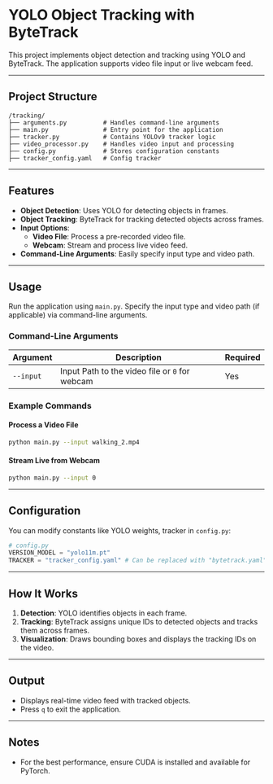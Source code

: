 
# YOLO Object Tracking with ByteTrack

This project implements object detection and tracking using YOLO and ByteTrack. The application supports video file input or live webcam feed.

---

## Project Structure

```
/tracking/
├── arguments.py          # Handles command-line arguments
├── main.py               # Entry point for the application
├── tracker.py            # Contains YOLOv9 tracker logic
├── video_processor.py    # Handles video input and processing
├── config.py             # Stores configuration constants
├── tracker_config.yaml   # Config tracker
```

---

## Features

- **Object Detection**: Uses YOLO for detecting objects in frames.
- **Object Tracking**: ByteTrack for tracking detected objects across frames.
- **Input Options**:
  - **Video File**: Process a pre-recorded video file.
  - **Webcam**: Stream and process live video feed.
- **Command-Line Arguments**: Easily specify input type and video path.

---

## Usage

Run the application using `main.py`. Specify the input type and video path (if applicable) via command-line arguments.

### Command-Line Arguments

| Argument      | Description                                    | Required |
|---------------|------------------------------------------------|----------|
|   `--input`   | Input Path to the video file or `0` for webcam | Yes      |

### Example Commands

#### Process a Video File
```bash
python main.py --input walking_2.mp4
```

#### Stream Live from Webcam
```bash
python main.py --input 0
```

---

## Configuration

You can modify constants like YOLO weights, tracker in `config.py`:

```python
# config.py
VERSION_MODEL = "yolo11m.pt"
TRACKER = "tracker_config.yaml" # Can be replaced with "bytetrack.yaml" or "botsort.yaml" built in ultralytics
```

---

## How It Works

1. **Detection**: YOLO identifies objects in each frame.
2. **Tracking**: ByteTrack assigns unique IDs to detected objects and tracks them across frames.
3. **Visualization**: Draws bounding boxes and displays the tracking IDs on the video.

---

## Output

- Displays real-time video feed with tracked objects.
- Press `q` to exit the application.

---

## Notes

- For the best performance, ensure CUDA is installed and available for PyTorch.


